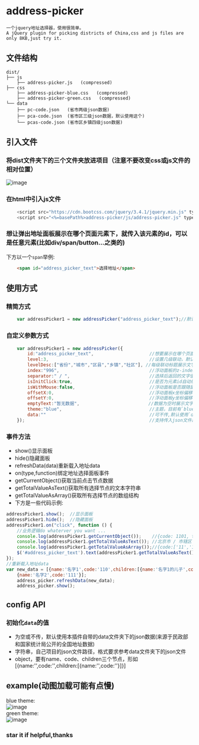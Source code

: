 # address-picker
    一个jquery地址选择器，使用很简单。
    A jQuery plugin for picking districts of China,css and js files are only 8KB,just try it.
## 文件结构
    dist/
    ├── js
        ├── address-picker.js   (compressed)
    ├── css
        ├── address-picker-blue.css   (compressed)
        ├── address-picker-green.css   (compressed)
    └── data
        ├── pc-code.json   (省市两级json数据)
        ├── pca-code.json  (省市区三级json数据，默认使用这个)
        └── pcas-code.json (省市区乡镇四级json数据)
##  引入文件
### 将dist文件夹下的三个文件夹放进项目（注意不要改变css或js文件的相对位置）
![image](https://github.com/huchuanfu/address-picker/blob/master/example/file-construct.jpg)
### 在html中引入js文件
```javascript
    <script src="https://cdn.bootcss.com/jquery/3.4.1/jquery.min.js" type="text/javascript"></script>
    <script src="<%=basePath%>address-picker/js/address-picker.js" type="text/javascript"></script>
```
### 想让弹出地址面板展示在哪个页面元素下，就传入该元素的id，可以是任意元素(比如div/span/button...之类的)
下方以一个`span`举例:
```html
    <span id="address_picker_text">选择地址</span>
```
##  使用方式
### 精简方式
```javascript
    var addressPicker1 = new addressPicker("address_picker_text");//默认展示三级联动
```
### 自定义参数方式
```javascript
    var addressPicker1 = new addressPicker({
        id:"address_picker_text",                     //想要展示在哪个页面元素下
        level:3,                                      //设置几级联动，默认3，可支持1-5
        levelDesc:["省份","城市","区县","乡镇","社区"], //每级联动标题展示文字,默认如左显示
        index:"996",                                  //浮动面板的z-index，默认`996`
        separator:" / ",                              //选择后返回的文字值分隔符，例如`四川省 / 成都市 / 武侯区`,默认` / `
        isInitClick:true,                             //是否为元素id自动绑定点击事件,默认`true`
        isWithMouse:false,                            //浮动面板是否跟随鼠标点击时坐标展示(而不是根据元素id的坐标).默认`false`
        offsetX:0,                                    //浮动面板x坐标偏移量，默认`0`
        offsetY:0,                                    //浮动面板y坐标偏移量,默认`0`
        emptyText:"暂无数据",                          //数据为空时展示文字,默认'暂无数据'
        theme:"blue",                                 //主题，目前有`blue`和'green'两种,默认`blue`
        data:""                                       //可不传,默认使用`data`文件夹下的三级数据json文件
    });                                               //支持传入json文件路径(数据类型为string)或是数据本身(数据类型为object
```
### 事件方法
* show()显示面板
* hide()隐藏面板
* refreshData(data)重新载入地址data
* on(type,function)绑定地址选择面板事件
* getCurrentObject()获取当前点击节点数据
* getTotalValueAsText()获取所有选择节点的文本字符串
* getTotalValueAsArray()获取所有选择节点的数组结构
* 下方是一些代码示例:
```javascript
addressPicker1.show();  //显示面板
addressPicker1.hide();  //隐藏面板
addressPicker1.on("click", function () {
    //业务逻辑do whaterver you want ...
    console.log(addressPicker1.getCurrentObject());    //{code: 1101, text: "市辖区", level: 2}
    console.log(addressPicker1.getTotalValueAsText()); //北京市 / 市辖区
    console.log(addressPicker1.getTotalValueAsArray());//{code:['11','1101'],text:['北京市','市辖区']}
    $('#address_picker_text').text(addressPicker1.getTotalValueAsText());
});
//重新载入地址data
var new_data = [{name:'名字1',code:'110',children:[{name:'名字1的儿子',code:'1101'}]},
    {name:'名字2',code:'111'}];
    address_picker.refreshData(new_data);
    address_picker.show();
```
## config API
### 初始化`data`的值
* 为空或不传，默认使用本插件自带的data文件夹下的json数据(来源于民政部和国家统计局公开的全国地址数据)
* 字符串，自己项目的json文件路径，格式要求参考data文件夹下的json文件
* object，要有name、code、children三个节点，形如[{name:'',code:'',children:[{name:'',code:''}]}]
## example(动图加载可能有点慢)
blue theme:<br>
![image](https://github.com/huchuanfu/address-picker/blob/master/example/blue-gif.gif)
<br>green theme:<br>
![image](https://github.com/huchuanfu/address-picker/blob/master/example/green-gif.gif)
### star it if helpful,thanks
